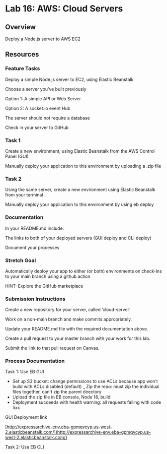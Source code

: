 # Lab 16: AWS: Cloud Servers

## Overview

Deploy a Node.js server to AWS EC2

## Resources

### Feature Tasks

Deploy a simple Node.js server to EC2, using Elastic Beanstalk

Choose a server you’ve built previously

Option 1: A simple API or Web Server

Option 2: A socket.io event Hub

The server should not require a database

Check in your server to GitHub

### Task 1

Create a new environment, using Elastic Beanstalk from the AWS Control Panel (GUI)

Manually deploy your application to this environment by uploading a .zip file

### Task 2

Using the same server, create a new environment using Elastic Beanstalk from your terminal

Manually deploy your application to this environment by using eb deploy

### Documentation

In your README.md include:

The links to both of your deployed servers (GUI deploy and CLI deploy)

Document your processes

### Stretch Goal

Automatically deploy your app to either (or both) environments on check-ins to your main branch using a github action

HINT: Explore the GitHub marketplace

### Submission Instructions

Create a new repository for your server, called ‘cloud-server’

Work on a non-main branch and make commits appropriately.

Update your README.md file with the required documentation above.

Create a pull request to your master branch with your work for this lab.

Submit the link to that pull request on Canvas.

### Process Documentation

Task 1: Use EB GUI

- Set up S3 bucket: change permissions to use ACLs because app won't build with ACLs disabled (default)
_ Zip the repo: must zip the individual files together, can't zip the parent directory
- Upload the zip file in EB console, Node 18, build
- Deployment succeeds with health warning: all requests failing with code 5xx

GUI Deployment link

[http://expressarchive-env.eba-gpmqvcyp.us-west-2.elasticbeanstalk.com/](http://expressarchive-env.eba-gpmqvcyp.us-west-2.elasticbeanstalk.com/)

Task 2: Use EB CLI

